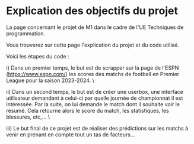# Explication des objectifs du projet
La page concernant le projet de M1 dans le cadre de l'UE Techniques de programmation.

Vous trouverez sur cette page l'explication du projet et du code utilisé. 

Voici les étapes du code :

i) Dans un premier temps, le but est de scrapper sur la page de l'ESPN (https://www.espn.com/) les scores des matchs de football en Premier League pour la saison 2023-2024. 
\

ii) Dans un second temps, le but est de créer une userbox, une interface utilisateur demandant à celui-ci par quelle journée de championnat il est intéressée. Par la suite, on lui demande le match dont il souhaite voir le résumé. Cela retourne alors le score du match, les statistiques, les blessures, etc,...
\

iii) Le but final de ce projet est de réaliser des prédictions sur les matchs à venir en prenant en compte tout un tas de facteurs...


